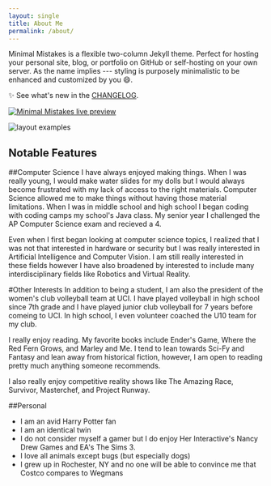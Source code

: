 ```yaml
---
layout: single
title: About Me
permalink: /about/
---
```



Minimal Mistakes is a flexible two-column Jekyll theme. Perfect for hosting your personal site, blog, or portfolio on GitHub or self-hosting on your own server. As the name implies --- styling is purposely minimalistic to be enhanced and customized by you :smile:.

:sparkles: See what's new in the [CHANGELOG](CHANGELOG.md).

[![Minimal Mistakes live preview][2]][1]

[1]: https://mmistakes.github.io/minimal-mistakes/
[2]: screenshot.png (live preview)

![layout examples](screenshot-layouts.png)

## Notable Features


##Computer Science
I have always enjoyed making things.  When I was really young, I would make water slides for my dolls but I would always become frustrated with my lack of access to the right materials.  Computer Science allowed me to make things without having those material limitations.  When I was in middle school and high school I began coding with coding camps my school's Java class.  My senior year I challenged the AP Computer Science exam and recieved a 4.

Even when I first began looking at computer science topics, I realized that I was not that interested in hardware or security but I was really interested in Artificial Intelligence and Computer Vision.  I am still really interested in these fields however I have also broadened by interested to include many interdisciplinary fields like Robotics and Virtual Reality.

#Other Interests
In addition to being a student, I am also the president of the women's club volleyball team at UCI.  I have played volleyball in high school since 7th grade and I have played junior club volleyball for 7 years before comeing to UCI.  In high school, I even volunteer coached the U10 team for my club.

I really enjoy reading.  My favorite books include Ender's Game, Where the Red Fern Grows, and Marley and Me.  I tend to lean towards Sci-Fy and Fantasy and lean away from historical fiction, however, I am open to reading pretty much anything someone recommends.

I also really enjoy competitive reality shows like The Amazing Race, Survivor, Masterchef, and Project Runway.

##Personal
- I am an avid Harry Potter fan
- I am an identical twin
- I do not consider myself a gamer but I do enjoy Her Interactive's Nancy Drew Games and EA's The Sims 3.
- I love all animals except bugs (but especially dogs)
- I grew up in Rochester, NY and no one will be able to convince me that Costco compares to Wegmans
